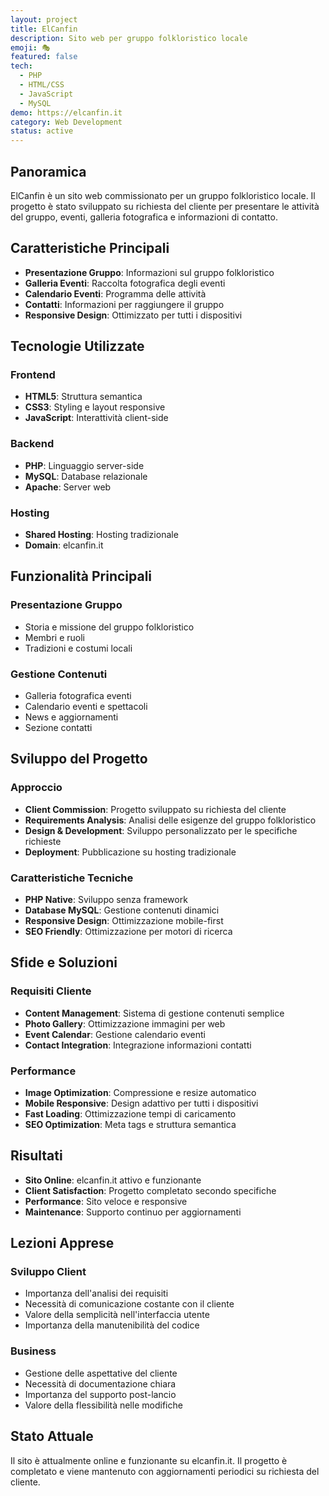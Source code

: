 ```yaml
---
layout: project
title: ElCanfin
description: Sito web per gruppo folkloristico locale
emoji: 🎭
featured: false
tech:
  - PHP
  - HTML/CSS
  - JavaScript
  - MySQL
demo: https://elcanfin.it
category: Web Development
status: active
---
```


## Panoramica

ElCanfin è un sito web commissionato per un gruppo folkloristico locale. Il progetto è stato sviluppato su richiesta del cliente per presentare le attività del gruppo, eventi, galleria fotografica e informazioni di contatto.

## Caratteristiche Principali

- **Presentazione Gruppo**: Informazioni sul gruppo folkloristico
- **Galleria Eventi**: Raccolta fotografica degli eventi
- **Calendario Eventi**: Programma delle attività
- **Contatti**: Informazioni per raggiungere il gruppo
- **Responsive Design**: Ottimizzato per tutti i dispositivi

## Tecnologie Utilizzate

### Frontend
- **HTML5**: Struttura semantica
- **CSS3**: Styling e layout responsive
- **JavaScript**: Interattività client-side

### Backend
- **PHP**: Linguaggio server-side
- **MySQL**: Database relazionale
- **Apache**: Server web

### Hosting
- **Shared Hosting**: Hosting tradizionale
- **Domain**: elcanfin.it

## Funzionalità Principali

### Presentazione Gruppo
- Storia e missione del gruppo folkloristico
- Membri e ruoli
- Tradizioni e costumi locali

### Gestione Contenuti
- Galleria fotografica eventi
- Calendario eventi e spettacoli
- News e aggiornamenti
- Sezione contatti

## Sviluppo del Progetto

### Approccio
- **Client Commission**: Progetto sviluppato su richiesta del cliente
- **Requirements Analysis**: Analisi delle esigenze del gruppo folkloristico
- **Design & Development**: Sviluppo personalizzato per le specifiche richieste
- **Deployment**: Pubblicazione su hosting tradizionale

### Caratteristiche Tecniche
- **PHP Native**: Sviluppo senza framework
- **Database MySQL**: Gestione contenuti dinamici
- **Responsive Design**: Ottimizzazione mobile-first
- **SEO Friendly**: Ottimizzazione per motori di ricerca

## Sfide e Soluzioni

### Requisiti Cliente
- **Content Management**: Sistema di gestione contenuti semplice
- **Photo Gallery**: Ottimizzazione immagini per web
- **Event Calendar**: Gestione calendario eventi
- **Contact Integration**: Integrazione informazioni contatti

### Performance
- **Image Optimization**: Compressione e resize automatico
- **Mobile Responsive**: Design adattivo per tutti i dispositivi
- **Fast Loading**: Ottimizzazione tempi di caricamento
- **SEO Optimization**: Meta tags e struttura semantica

## Risultati

- **Sito Online**: elcanfin.it attivo e funzionante
- **Client Satisfaction**: Progetto completato secondo specifiche
- **Performance**: Sito veloce e responsive
- **Maintenance**: Supporto continuo per aggiornamenti

## Lezioni Apprese

### Sviluppo Client
- Importanza dell'analisi dei requisiti
- Necessità di comunicazione costante con il cliente
- Valore della semplicità nell'interfaccia utente
- Importanza della manutenibilità del codice

### Business
- Gestione delle aspettative del cliente
- Necessità di documentazione chiara
- Importanza del supporto post-lancio
- Valore della flessibilità nelle modifiche

## Stato Attuale

Il sito è attualmente online e funzionante su elcanfin.it. Il progetto è completato e viene mantenuto con aggiornamenti periodici su richiesta del cliente. 